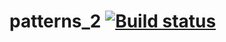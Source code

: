 # patterns_2 [![Build status](https://ci.appveyor.com/api/projects/status/jk81suvphuvrp28k?svg=true)](https://ci.appveyor.com/project/MeritRa/patterns-2)
